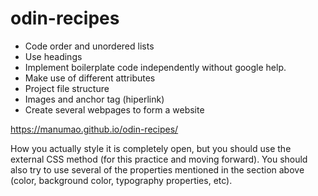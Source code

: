 # odin-recipes
- Code order and unordered lists
- Use headings
- Implement boilerplate code independently without google help.
- Make use of different attributes
- Project file structure
- Images and anchor tag (hiperlink)
- Create several webpages to form a website

https://manumao.github.io/odin-recipes/

How you actually style it is completely open, but you should use the external CSS method (for this practice and moving forward). You should also try to use several of the properties mentioned in the section above (color, background color, typography properties, etc).